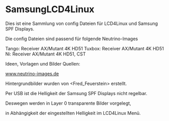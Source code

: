 # SamsungLCD4Linux

Dies ist eine Sammlung von config Dateien für LCD4Linux und Samsung SPF Displays.

Die config Dateien sind passend für folgende Neutrino-Images

Tango:  Receiver AX/Mutant 4K HD51
Tuxbox: Receiver AX/Mutant 4K HD51
Ni:     Receiver AX/Mutant 4K HD51, CST

Ideen, Vorlagen und Bilder Quellen:

www.neutrino-images.de

Hintergrundbilder wurden von <Fred_Feuerstein> erstellt.

Per USB ist die Helligkeit der Samsung SPF Displays nicht regelbar.

Deswegen werden in Layer 0 transparente Bilder vorgelegt,

in Abhängigkeit der eingestellten Helligkeit im LCD4Linux Menü.


